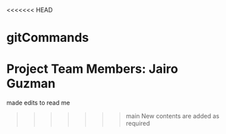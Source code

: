 <<<<<<< HEAD
# gitCommands
Project Team Members: 
Jairo Guzman
=======
made edits to read me
>>>>>>> main
New contents are added as required
